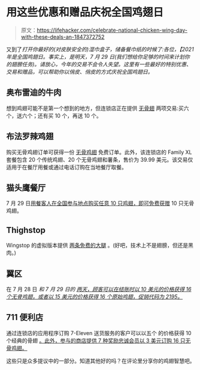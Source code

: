 # 用这些优惠和赠品庆祝全国鸡翅日

> 原文：<https://lifehacker.com/celebrate-national-chicken-wing-day-with-these-deals-an-1847372752>

又到了*打开你最好的(对皮肤安全的)湿巾盒子，储备餐巾纸的时候了:各位，【2021 年是全国鸡翅日。事实上，是明天，7 月 29 日(我们想给你足够的时间来计划你的翅膀任务)。请放心，今年的交易不会令人失望。这里有一些最好的特别优惠、交易和赠品，可以帮助你以俏皮、俏皮的方式庆祝全国鸡翅日。*



## 奥布雷迪的牛肉

想到鸡翅可能不是第一个想到的地方，但连锁店正在提供 [无骨翅](https://www.today.com/food/how-get-free-wings-national-chicken-wing-day-2021-t226247) 两项交易:买六个，送六个；还有买 10 个，再送 10 个。

## 布法罗辣鸡翅

购买无骨鸡翅订单可获得一份 [无骨鸡翅](https://www.today.com/food/how-get-free-wings-national-chicken-wing-day-2021-t226247) 免费订单。此外，该连锁店的 Family XL 套餐包含 20 个传统鸡翅、20 个无骨鸡翅和薯条，售价为 39.99 美元。该交易仅适用于在餐厅用餐或通过电话订购在当地餐厅取餐。

## 猫头鹰餐厅

7 月 29 日[用餐客人在全国参与地点购买任意 10 只鸡翅，即可免费获赠](https://www.hooters.com/) 10 只无骨鸡翅。

## Thighstop

Wingstop 的虚拟版本提供 [两条免费的大腿](https://www.today.com/food/how-get-free-wings-national-chicken-wing-day-2021-t226247) 。(好吧，技术上不是翅膀，但还是黑肉。)

## 翼区

在 7 月 28 日 *和 7 月 29 日的 [两天，顾客可以在结账时以 10 美元的价格获得 16 个无骨鸡翅，或者以 15 美元的价格获得 16 个原始鸡翅，促销代码为 2195。](https://www.today.com/food/how-get-free-wings-national-chicken-wing-day-2021-t226247)*

## 711 便利店

通过连锁店的应用程序订购 7-Eleven 送货服务的客户可以以五个 的价格获得 10 个经典的骨翅 [。此外，参与的商店提供 7 种奖励忠诚会员以 3 美元订购 16 只无骨鸡翅。](https://corp.7-eleven.com/corp-press-releases/07-23-2021-7-eleven-delivers-buy-one-get-one-free-wing-deals-on-national-chicken-wing-day)

这些只是众多提议中的一部分。知道其他好的吗？在评论里分享你的鸡翅智慧吧。